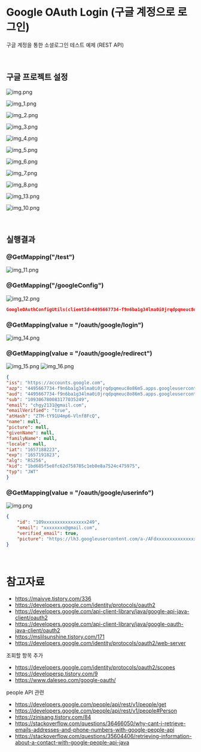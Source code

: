 # Google OAuth Login (구글 계정으로 로그인)
구글 계정을 통한 소셜로그인 테스트 예제 (REST API)

<br/>

## 구글 프로젝트 설정
![img.png](readme-file/img.png)

![img_1.png](readme-file/img_1.png)

![img_2.png](readme-file/img_2.png)

![img_3.png](readme-file/img_3.png)

![img_4.png](readme-file/img_4.png)

![img_5.png](readme-file/img_5.png)

![img_6.png](readme-file/img_6.png)

![img_7.png](readme-file/img_7.png)

![img_8.png](readme-file/img_8.png)

![img_13.png](readme-file/img_13.png)

![img_10.png](readme-file/img_10.png)


<br/>

## 실행결과

### @GetMapping("/test")
![img_11.png](readme-file/img_11.png)

### @GetMapping("/googleConfig")
![img_12.png](readme-file/img_12.png)
```json
GoogleOAuthConfigUtils(clientId=4495667734-f9n6ba1g34lma0i0jrqdpqmeuc8o86m5.apps.googleusercontent.com, secretKey=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, authUrl=https://oauth2.googleapis.com, loginUrl=https://accounts.google.com, redirectUrl=http://localhost:8080/google/login/redirect)
```

### @GetMapping(value = "/oauth/google/login")
![img_14.png](readme-file/img_14.png)

### @GetMapping(value = "/oauth/google/redirect")
![img_15.png](readme-file/img_15.png)
![img_16.png](readme-file/img_16.png)
```json
{
"iss": "https://accounts.google.com",
"azp": "4495667734-f9n6ba1g34lma0i0jrqdpqmeuc8o86m5.apps.googleusercontent.com",
"aud": "4495667734-f9n6ba1g34lma0i0jrqdpqmeuc8o86m5.apps.googleusercontent.com",
"sub": "109306780083177035249",
"email": "chgy2131@gmail.com",
"emailVerified": "true",
"atHash": "ZTM-tY91U4mp6-Vlnf8FcQ",
"name": null,
"picture": null,
"givenName": null,
"familyName": null,
"locale": null,
"iat": "1657188223",
"exp": "1657191823",
"alg": "RS256",
"kid": "1bd685f5e8fc62d758705c1eb0e8a7524c475975",
"typ": "JWT"
}
```

### @GetMapping(value = "/oauth/google/userinfo")
![img.png](readme-file/img99.png)
```json
{
    "id": "109xxxxxxxxxxxxxxxx249",
    "email": "xxxxxxxx@gmail.com",
    "verified_email": true,
    "picture": "https://lh3.googleusercontent.com/a-/AFdxxxxxxxxxxxxxxxxxxxxxxxxxxxxxxxxxs96-c"
}
```

<br/>

# 참고자료
- https://maivve.tistory.com/336
- https://developers.google.com/identity/protocols/oauth2
- https://developers.google.com/api-client-library/java/google-api-java-client/oauth2
- https://developers.google.com/api-client-library/java/google-oauth-java-client/oauth2
- https://mslilsunshine.tistory.com/171
- https://developers.google.com/identity/protocols/oauth2/web-server

조회할 항목 추가
- https://developers.google.com/identity/protocols/oauth2/scopes
- https://developersp.tistory.com/9
- https://www.daleseo.com/google-oauth/

people API 관련
- https://developers.google.com/people/api/rest/v1/people/get
- https://developers.google.com/people/api/rest/v1/people#Person
- https://zinisang.tistory.com/84
- https://stackoverflow.com/questions/36466050/why-cant-i-retrieve-emails-addresses-and-phone-numbers-with-google-people-api
- https://stackoverflow.com/questions/35604406/retrieving-information-about-a-contact-with-google-people-api-java